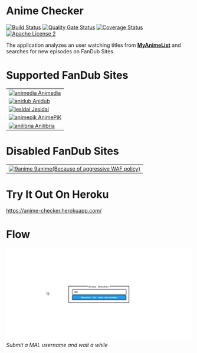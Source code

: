 # Anime Checker

[![Build Status](https://travis-ci.org/nasirov/anime-checker.svg?branch=master)](https://travis-ci.org/nasirov/anime-checker)
[![Quality Gate Status](https://sonarcloud.io/api/project_badges/measure?project=nasirov_anime-checker&metric=alert_status)](https://sonarcloud.io/dashboard?id=nasirov_anime-checker)
[![Coverage Status](https://coveralls.io/repos/github/nasirov/anime-checker/badge.svg?branch=master)](https://coveralls.io/github/nasirov/anime-checker?branch=master)
[![Apache License 2](https://img.shields.io/badge/license-ASF2-blue.svg)](https://www.apache.org/licenses/LICENSE-2.0.txt)

The application analyzes an user watching titles from **[MyAnimeList](https://myanimelist.net/)** and searches for new episodes on FanDub Sites.

# Supported FanDub Sites

<table>
  <tbody>
  <tr>
    <td><a href="https://online.animedia.pro"><img src="https://www.google.com/s2/favicons?domain=https://online.animedia.pro" alt="animedia"> Animedia</a></td>
  </tr>
  <tr>
    <td><a href="https://anime.anidub.life/"><img src="https://www.google.com/s2/favicons?domain=https://anime.anidub.life/" alt="anidub"> Anidub</a></td>
  </tr>
  <tr>
    <td><a href="https://jisedai.tv/"><img src="https://www.google.com/s2/favicons?domain=https://jisedai.tv/" alt="jesidai"> Jesidai</a></td>
  </tr>
  <tr>
    <td><a href="https://animepik.org/"><img src="https://www.google.com/s2/favicons?domain=https://animepik.org/" alt="animepik"> AnimePiK</a></td>
  </tr>
  <tr>
    <td><a href="https://www.anilibria.tv/"><img src="https://www.google.com/s2/favicons?domain=https://www.anilibria.tv/" alt="anilibria"> Anilibria</a></td>
  </tr>
  </tbody>
</table>

# Disabled FanDub Sites

<table>
  <tbody>
  <tr>
    <td><a href="https://9anime.to"><img src="https://www.google.com/s2/favicons?domain=https://9anime.to" alt="9anime"> 9anime(Because of
     aggressive WAF policy)</a></td>
  </tr>
  </tbody>
</table>

# Try It Out On Heroku

https://anime-checker.herokuapp.com/

# Flow

![Submit form](/images/flow.gif)
*Submit a MAL username and wait a while*